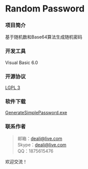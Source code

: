 # Random Password

### 项目简介
基于随机数和Base64算法生成随机密码

### 开发工具
Visual Basic 6.0

### 开源协议
[LGPL 3](http://git.oschina.net/deali/CodeZone/blob/master/LICENSE/LGPL3.LICENSE?dir=0&filepath=LICENSE%2FLGPL3.LICENSE&oid=5cc63c20b453fb272056d6ce14398a593d303a90&sha=45e842c4825ed3bb614e5086b82742c428e0d70b)

### 软件下载
[GenerateSimplePassword.exe](https://github.com/Deali-Axy/Random-Password/raw/master/Output/RndP%E9%9A%8F%E6%9C%BA%E5%AF%86%E7%A0%81%E7%94%9F%E6%88%90%E5%99%A8.exe)

### 联系作者
>邮箱：deali@live.com        
>Skype：deali@live.com           
>QQ：1875615476              

欢迎交流！